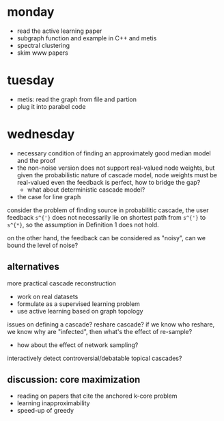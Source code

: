# monday

- read the active learning paper
- subgraph function and example in C++ and metis
- spectral clustering
- skim www papers


# tuesday

- metis: read the graph from file and partion
- plug it into parabel code

# wednesday

- necessary condition of finding an approximately good median model and the proof
- the non-noise version does not support real-valued node weights, but given the probabilistic nature of cascade model, node weights must be real-valued even the feedback is perfect, how to bridge the gap?
  - what about deterministic cascade model?
- the case for line graph

consider the problem of finding source in probabilitic cascade, 
the user feedback `s^{'}` does not necessarily lie on shortest path from `s^{'}` to `s^{*}`,
so the assumption in Definition 1 does not hold.

on the other hand, the feedback can be considered as "noisy", can we bound the level of noise?

## alternatives

more practical cascade reconstruction

- work on real datasets
- formulate as a supervised learning problem
- use active learning based on graph topology

issues on defining a cascade? reshare cascade? if we know who reshare, we know why are "infected", then what's the effect of re-sample?

- how about the effect of network sampling?

interactively detect controversial/debatable topical cascades?

## discussion: core maximization

- reading on papers that cite the anchored k-core problem
- learning inapproximability
- speed-up of greedy